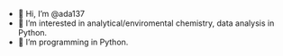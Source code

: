 - 👋 Hi, I’m @ada137
- 👀 I’m interested in analytical/enviromental chemistry, data analysis in Python.
- 🌱 I’m programming in Python.

<!---
ada137/ada137 is a ✨ special ✨ repository because its `README.md` (this file) appears on your GitHub profile.
You can click the Preview link to take a look at your changes.
--->
